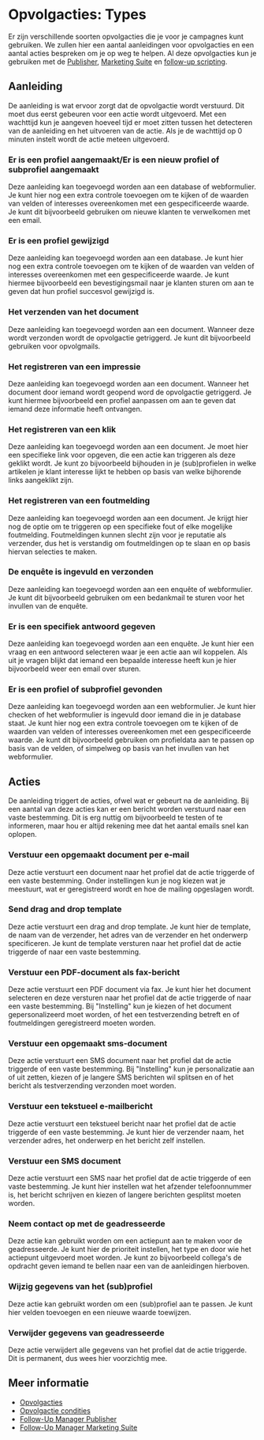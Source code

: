 # Opvolgacties: Types

Er zijn verschillende soorten opvolgacties die je voor je campagnes kunt 
gebruiken. We zullen hier een aantal aanleidingen voor opvolgacties en 
een aantal acties bespreken om je op weg te helpen. Al deze opvolgacties 
kun je gebruiken met de [Publisher](./follow-up-manager-publisher), 
[Marketing Suite](./follow-up-manager-ms) en [follow-up scripting](./followups-scripting).

## Aanleiding

De aanleiding is wat ervoor zorgt dat de opvolgactie wordt verstuurd. Dit 
moet dus eerst gebeuren voor een actie wordt uitgevoerd. Met een wachttijd 
kun je aangeven hoeveel tijd er moet zitten tussen het detecteren van de 
aanleiding en het uitvoeren van de actie. Als je de wachttijd op 0 minuten 
instelt wordt de actie meteen uitgevoerd.

### Er is een profiel aangemaakt/Er is een nieuw profiel of subprofiel aangemaakt

Deze aanleiding kan toegevoegd worden aan een database of webformulier. 
Je kunt hier nog een extra controle toevoegen om te kijken of de waarden 
van velden of interesses overeenkomen met een gespecificeerde waarde. 
Je kunt dit bijvoorbeeld gebruiken om nieuwe klanten te verwelkomen met 
een email.

### Er is een profiel gewijzigd

Deze aanleiding kan toegevoegd worden aan een database. Je kunt hier nog 
een extra controle toevoegen om te kijken of de waarden van velden of 
interesses overeenkomen met een gespecificeerde waarde. Je kunt hiermee 
bijvoorbeeld een bevestigingsmail naar je klanten sturen om aan te geven 
dat hun profiel succesvol gewijzigd is.

### Het verzenden van het document

Deze aanleiding kan toegevoegd worden aan een document. Wanneer deze 
wordt verzonden wordt de opvolgactie getriggerd. Je kunt dit bijvoorbeeld 
gebruiken voor opvolgmails.

### Het registreren van een impressie

Deze aanleiding kan toegevoegd worden aan een document. Wanneer het document 
door iemand wordt geopend word de opvolgactie getriggerd. Je kunt hiermee 
bijvoorbeeld een profiel aanpassen om aan te geven dat iemand deze 
informatie heeft ontvangen.

### Het registreren van een klik

Deze aanleiding kan toegevoegd worden aan een document. Je moet hier 
een specifieke link voor opgeven, die een actie kan triggeren als deze 
geklikt wordt. Je kunt zo bijvoorbeeld bijhouden in je (sub)profielen in 
welke artikelen je klant interesse lijkt te hebben op basis van welke 
bijhorende links aangeklikt zijn.

### Het registreren van een foutmelding

Deze aanleiding kan toegevoegd worden aan een document. Je krijgt hier 
nog de optie om te triggeren op een specifieke fout of elke mogelijke 
foutmelding. Foutmeldingen kunnen slecht zijn voor je reputatie als verzender, 
dus het is verstandig om foutmeldingen op te slaan en op basis hiervan 
selecties te maken. 

### De enquête is ingevuld en verzonden

Deze aanleiding kan toegevoegd worden aan een enquête of webformulier. Je kunt dit 
bijvoorbeeld gebruiken om een bedankmail te sturen voor het invullen van 
de enquête.

### Er is een specifiek antwoord gegeven

Deze aanleiding kan toegevoegd worden aan een enquête. Je kunt hier een 
vraag en een antwoord selecteren waar je een actie aan wil koppelen. 
Als uit je vragen blijkt dat iemand een bepaalde interesse heeft kun je 
hier bijvoorbeeld weer een email over sturen.

### Er is een profiel of subprofiel gevonden

Deze aanleiding kan toegevoegd worden aan een webformulier. Je kunt hier 
checken of het webformulier is ingevuld door iemand die in je database 
staat. Je kunt hier nog een extra controle toevoegen om te kijken of de 
waarden van velden of interesses overeenkomen met een gespecificeerde waarde. 
Je kunt dit bijvoorbeeld gebruiken om profieldata aan te passen op basis 
van de velden, of simpelweg op basis van het invullen van het webformulier.

## Acties

De aanleiding triggert de acties, ofwel wat er gebeurt na de aanleiding. 
Bij een aantal van deze acties kan er een bericht worden verstuurd naar 
een vaste bestemming. Dit is erg nuttig om bijvoorbeeld te testen of te 
informeren, maar hou er altijd rekening mee dat het aantal emails snel 
kan oplopen.

### Verstuur een opgemaakt document per e-mail

Deze actie verstuurt een document naar het profiel dat de actie triggerde 
of een vaste bestemming. Onder instellingen kun je nog kiezen 
wat je meestuurt, wat er geregistreerd wordt en hoe de mailing opgeslagen 
wordt.

### Send drag and drop template

Deze actie verstuurt een drag and drop template. Je kunt hier de template, 
de naam van de verzender, het adres van de verzender en het onderwerp 
specificeren. Je kunt de template versturen naar het profiel dat de actie 
triggerde of naar een vaste bestemming.

### Verstuur een PDF-document als fax-bericht

Deze actie verstuurt een PDF document via fax. Je kunt hier het document 
selecteren en deze versturen naar het profiel dat de actie triggerde 
of naar een vaste bestemming. Bij "Instelling" kun je kiezen of het 
document gepersonalizeerd moet worden, of het een testverzending 
betreft en of foutmeldingen geregistreerd moeten worden.

### Verstuur een opgemaakt sms-document

Deze actie verstuurt een SMS document naar het profiel dat de actie triggerde 
of een vaste bestemming. Bij "Instelling" kun je personalizatie aan of uit 
zetten, kiezen of je langere SMS berichten wil splitsen en of het bericht 
als testverzending verzonden moet worden.

### Verstuur een tekstueel e-mailbericht

Deze actie verstuurt een tekstueel bericht naar het profiel dat de actie 
triggerde of een vaste bestemming. Je kunt hier de verzender naam, het verzender 
adres, het onderwerp en het bericht zelf instellen.

### Verstuur een SMS document

Deze actie verstuurt een SMS naar het profiel dat de actie triggerde 
of een vaste bestemming. Je kunt hier instellen wat het afzender telefoonnummer 
is, het bericht schrijven en kiezen of langere berichten gesplitst moeten 
worden.

### Neem contact op met de geadresseerde

Deze actie kan gebruikt worden om een actiepunt aan te maken voor de 
geadresseerde. Je kunt hier de prioriteit instellen, het type en door 
wie het actiepunt uitgevoerd moet worden. Je kunt zo bijvoorbeeld 
collega's de opdracht geven iemand te bellen naar een van de aanleidingen 
hierboven.

### Wijzig gegevens van het (sub)profiel

Deze actie kan gebruikt worden om een (sub)profiel aan te passen. Je kunt 
hier velden toevoegen en een nieuwe waarde toewijzen.

### Verwijder gegevens van geadresseerde

Deze actie verwijdert alle gegevens van het profiel dat de actie triggerde. 
Dit is permanent, dus wees hier voorzichtig mee.

## Meer informatie

* [Opvolgacties](./followups)
* [Opvolgactie condities](./conditions-for-follow-ups)
* [Follow-Up Manager Publisher](./follow-up-manager-publisher)
* [Follow-Up Manager Marketing Suite](./follow-up-manager-ms)
